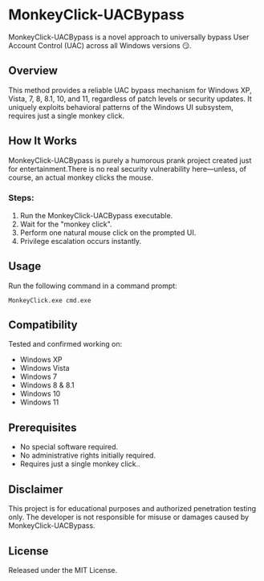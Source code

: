 # MonkeyClick-UACBypass

MonkeyClick-UACBypass is a novel approach to universally bypass User Account Control (UAC) across all Windows versions 😏. 

## Overview

This method provides a reliable UAC bypass mechanism for Windows XP, Vista, 7, 8, 8.1, 10, and 11, regardless of patch levels or security updates. It uniquely exploits behavioral patterns of the Windows UI subsystem, requires just a single monkey click.

## How It Works

MonkeyClick-UACBypass is purely a humorous prank project created just for entertainment.There is no real security vulnerability here—unless, of course, an actual monkey clicks the mouse. 

### Steps:

1. Run the MonkeyClick-UACBypass executable.
2. Wait for the "monkey click".
3. Perform one natural mouse click on the prompted UI.
4. Privilege escalation occurs instantly.

## Usage

Run the following command in a command prompt:

```
MonkeyClick.exe cmd.exe
```

## Compatibility

Tested and confirmed working on:

- Windows XP
- Windows Vista
- Windows 7
- Windows 8 & 8.1
- Windows 10
- Windows 11

## Prerequisites

- No special software required.
- No administrative rights initially required.
- Requires just a single monkey click..

## Disclaimer

This project is for educational purposes and authorized penetration testing only. The developer is not responsible for misuse or damages caused by MonkeyClick-UACBypass.

## License

Released under the MIT License.
